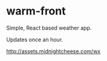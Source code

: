# warm-front
Simple, React based weather app.

Updates once an hour.

http://assets.midnightcheese.com/wx
